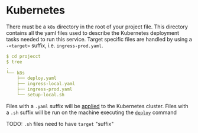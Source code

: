 # Kubernetes

There must be a `k8s` directory in the root of your project file.
This directory contains all the yaml files used to describe the Kubernetes deployment tasks needed to run this service.
Target specific files are handled by using a `-<target>` suffix, i.e. `ingress-prod.yaml`.

````yaml
$ cd projecct
$ tree
.
└── k8s
    ├── deploy.yaml
    ├── ingress-local.yaml
    ├── ingress-prod.yaml
    └── setup-local.sh
````

Files with a `.yaml` suffix will be [applied](https://kubernetes.io/docs/reference/generated/kubectl/kubectl-commands#apply) to the Kubernetes cluster.
Files with a `.sh` suffix will be run on the machine executing the [`deploy`](/commands#deploy) command

TODO: `.sh` files need to have `target` "suffix"
